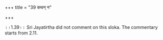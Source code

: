 +++
title = "39 कथन् न"

+++
  
  
।।1.39।। Sri Jayatirtha did not comment on this sloka. The commentary
starts from 2.11.  
  
